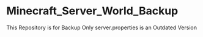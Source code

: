 # Minecraft_Server_World_Backup
This Repository is for Backup Only
server.properties is an Outdated Version
